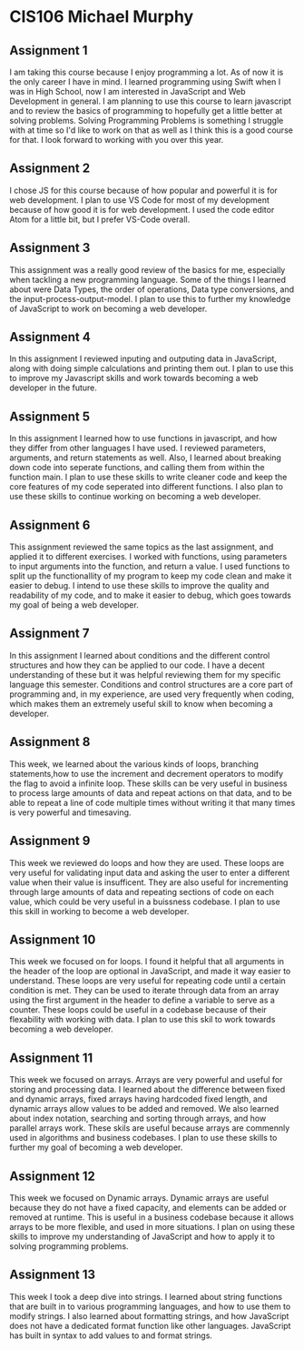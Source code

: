# CIS106 Michael Murphy

## Assignment 1

I am taking this course because I enjoy programming a lot. As of now it is the only career I have in mind. I learned programming using Swift when I was in High School, now I am interested in JavaScript and Web Development in general. I am planning to use this course to learn javascript and to review the basics of programming to hopefully get a little better at solving problems. Solving Programming Problems is something I struggle with at time so I'd like to work on that as well as I think this is a good course for that. I look forward to working with you over this year. 

## Assignment 2

I chose JS for this course because of how popular and powerful it is for web development. I plan to use VS Code for most of my development because of how good it is for web development. I used the code editor Atom for a little bit, but I prefer VS-Code overall.

## Assignment 3

This assignment was a really good review of the basics for me, especially when tackling a new programming language. Some of the things I learned about were Data Types, the order of operations, Data type conversions, and the input-process-output-model. I plan to use this to further my knowledge of JavaScript to work on becoming a web developer. 

## Assignment 4

In this assignment I reviewed inputing and outputing data in JavaScript, along with doing simple calculations and printing them out. I plan to use this to improve my Javascript skills and work towards becoming a web developer in the future.
 
## Assignment 5

In this assignment I learned how to use functions in javascript, and how they differ from other languages I have used. I reviewed parameters, arguments, and return statements as well. Also, I learned about breaking down code into seperate functions, and calling them from within the function main. I plan to use these skills to write cleaner code and keep the core features of my code seperated into different functions. I also plan to use these skills to continue working on becoming a web developer. 

## Assignment 6

This assignment reviewed the same topics as the last assignment, and applied it to different exercises. I worked with functions, using parameters to input arguments into the function, and return a value. I used functions to split up the functionallity of my program to keep my code clean and make it easier to debug. I intend to use these skills to improve the quality and readability of my code, and to make it easier to debug, which goes towards my goal of being a web developer. 

## Assignment 7

In this assignment I learned about conditions and the different control structures and how they can be applied to our code. I have a decent understanding of these but it was helpful reviewing them for my specific language this semester. Conditions and control structures are a core part of programming and, in my experience, are used very frequently when coding, which makes them an extremely useful skill to know when becoming a developer. 

## Assignment 8 

This week, we learned about the various kinds of loops, branching statements,how to use the increment and decrement operators to modify the flag to avoid a infinite loop. These skills can be very useful in business to process large amounts of data and repeat actions on that data, and to be able to repeat a line of code multiple times without writing it that many times is very powerful and timesaving.

## Assignment 9

This week we reviewed do loops and how they are used. These loops are very useful for validating input data and asking the user to enter a different value when their value is insufficent. They are also useful for incrementing through large amounts of data and repeating sections of code on each value, which could be very useful in a buissness codebase. I plan to use this skill in working to become a web developer. 

## Assignment 10

This week we focused on for loops. I found it helpful that all arguments in the header of the loop are optional in JavaScript, and made it way easier to understand. These loops are very useful for repeating code until a certain condition is met. They can be used to iterate through data from an array using the first argument in the header to define a variable to serve as a counter. These loops could be useful in a codebase because of their flexability with working with data. I plan to use this skil to work towards becoming a web developer.

## Assignment 11

This week we focused on arrays. Arrays are very powerful and useful for storing and processing data. I learned about the difference between fixed and dynamic arrays, fixed arrays having hardcoded fixed length, and dynamic arrays allow values to be added and removed. We also learned about index notation, searching and sorting through arrays, and how parallel arrays work. These skils are useful because arrays are commennly used in algorithms and business codebases. I plan to use these skills to further my goal of becoming a web developer. 

## Assignment 12

This week we focused on Dynamic arrays. Dynamic arrays are useful because they do not have a fixed capacity, and elements can be added or removed at runtime. This is useful in a business codebase because it allows arrays to be more flexible, and used in more situations. I plan on using these skills to improve my understanding of JavaScript and how to apply it to solving programming problems.   

## Assignment 13 

This week I took a deep dive into strings. I learned about string functions that are built in to various programming languages, and how to use them to modify strings. I also learned about formatting strings, and how JavaScript does not have a dedicated format function like other languages. JavaScript has built in syntax to add values to and format strings. 




